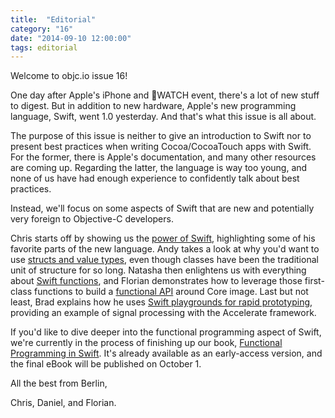 ```yaml
---
title:  "Editorial"
category: "16"
date: "2014-09-10 12:00:00"
tags: editorial
---
```


Welcome to objc.io issue 16!

One day after Apple's iPhone and WATCH event, there's a lot of new stuff to digest. But in addition to new hardware, Apple's new programming language, Swift, went 1.0 yesterday. And that's what this issue is all about.

The purpose of this issue is neither to give an introduction to Swift nor to present best practices when writing Cocoa/CocoaTouch apps with Swift. For the former, there is Apple's documentation, and many other resources are coming up. Regarding the latter, the language is way too young, and none of us have had enough experience to confidently talk about best practices.

Instead, we'll focus on some aspects of Swift that are new and potentially very foreign to Objective-C developers. 

Chris starts off by showing us the [power of Swift](/issues/16-swift/power-of-swift/), highlighting some of his favorite parts of the new language. Andy takes a look at why you'd want to use [structs and value types](/issues/16-swift/swift-classes-vs-structs/), even though classes have been the traditional unit of structure for so long. Natasha then enlightens us with everything about [Swift functions](/issues/16-swift/swift-functions/), and Florian demonstrates how to leverage those first-class functions to build a [functional API](/issues/16-swift/functional-swift-apis/) around Core image. Last but not least, Brad explains how he uses [Swift playgrounds for rapid prototyping](/issues/16-swift/rapid-prototyping-in-swift-playgrounds/), providing an example of signal processing with the Accelerate framework. 

If you'd like to dive deeper into the functional programming aspect of Swift, we're currently in the process of finishing up our book, [Functional Programming in Swift](/books). It's already available as an early-access version, and the final eBook will be published on October 1.
 
All the best from Berlin,

Chris, Daniel, and Florian.
